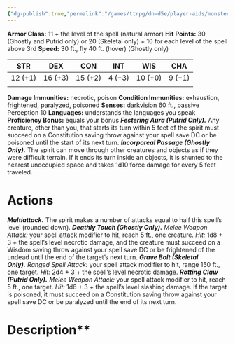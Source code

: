 ```yaml
---
{"dg-publish":true,"permalink":"/games/ttrpg/dn-d5e/player-aids/monsters/undead-spirit/","tags":["TTRPG/DND/5e"],"noteIcon":""}
---
```




**Armor Class:** 11 + the level of the spell (natural armor)
**Hit Points:** 30 (Ghostly and Putrid only) or 20 (Skeletal only) + 10 for each level of the spell above 3rd
**Speed:** 30 ft., fly 40 ft. (hover) (Ghostly only)

| STR     | DEX     | CON     | INT    | WIS     | CHA    |
| ------- | ------- | ------- | ------ | ------- | ------ |
| 12 (+1) | 16 (+3) | 15 (+2) | 4 (−3) | 10 (+0) | 9 (−1) |
|         |         |         |        |         |        |


**Damage Immunities:** necrotic, poison
**Condition Immunities:** exhaustion, frightened, paralyzed, poisoned
**Senses:** darkvision 60 ft., passive Perception 10
**Languages:** understands the languages you speak
**Proficiency Bonus:** equals your bonus
**_Festering Aura (Putrid Only)._** Any creature, other than you, that starts its turn within 5 feet of the spirit must succeed on a Constitution saving throw against your spell save DC or be poisoned until the start of its next turn.
**_Incorporeal Passage (Ghostly Only)._** The spirit can move through other creatures and objects as if they were difficult terrain. If it ends its turn inside an objects, it is shunted to the nearest unoccupied space and takes 1d10 force damage for every 5 feet traveled.

# Actions

**_Multiattack._** The spirit makes a number of attacks equal to half this spell’s level (rounded down).
**_Deathly Touch (Ghostly Only)._** _Melee Weapon Attack:_ your spell attack modifier to hit, reach 5 ft., one creature. _Hit:_ 1d8 + 3 + the spell’s level necrotic damage, and the creature must succeed on a Wisdom saving throw against your spell save DC or be frightened of the undead until the end of the target’s next turn.
**_Grave Bolt (Skeletal Only)._** _Ranged Spell Attack:_ your spell attack modifier to hit, range 150 ft., one target. _Hit:_ 2d4 + 3 + the spell’s level necrotic damage.
**_Rotting Claw (Putrid Only)._** _Melee Weapon Attack:_ your spell attack modifier to hit, reach 5 ft., one target. _Hit:_ 1d6 + 3 + the spell’s level slashing damage. If the target is poisoned, it must succeed on a Constitution saving throw against your spell save DC or be paralyzed until the end of its next turn.
# Description**
